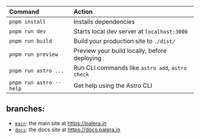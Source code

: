 | Command                 | Action                                           |
| :---------------------- | :----------------------------------------------- |
| `pnpm install`          | Installs dependencies                            |
| `pnpm run dev`          | Starts local dev server at `localhost:3000`      |
| `pnpm run build`        | Build your production site to `./dist/`          |
| `pnpm run preview`      | Preview your build locally, before deploying     |
| `pnpm run astro ...`    | Run CLI commands like `astro add`, `astro check` |
| `pnpm run astro --help` | Get help using the Astro CLI                     |

## branches:

- [`main`](https://github.com/palera1n/palera.in/tree/main): the main site at https://palera.in
- [`docs`](https://github.com/palera1n/palera.in/tree/docs): the docs site at https://docs.palera.in
